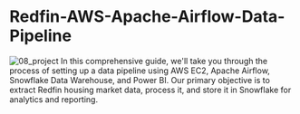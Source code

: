 # Redfin-AWS-Apache-Airflow-Data-Pipeline
![08_project](https://github.com/abhinavkumariem/Redfin-AWS-Apache-Airflow-Data-Pipeline/assets/95907012/551c4c4c-bbca-4152-9e9e-e2808162cb0b)
In this comprehensive guide, we'll take you through the process of setting up a data pipeline using AWS EC2, Apache Airflow, Snowflake Data Warehouse, and Power BI. Our primary objective is to extract Redfin housing market data, process it, and store it in Snowflake for analytics and reporting.

